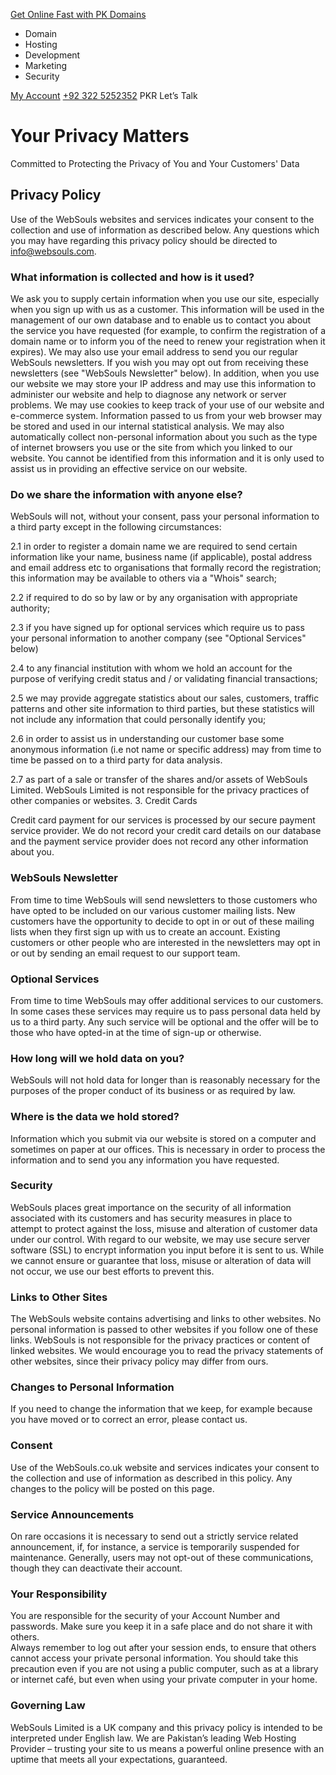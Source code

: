 [Get Online Fast with PK Domains](https://websouls.com/buy-pk-domain)
[](https://websouls.com/)
  * Domain
  * Hosting
  * Development
  * Marketing
  * Security


[My Account](https://billing.websouls.com/index.php?rp=/login)
[+92 322 5252352](tel:+92%20322%205252352)
PKR
Let’s Talk
# Your Privacy Matters
Committed to Protecting the Privacy of You and Your Customers' Data
## Privacy Policy
Use of the WebSouls websites and services indicates your consent to the collection and use of information as described below.
Any questions which you may have regarding this privacy policy should be directed to info@websouls.com.
### What information is collected and how is it used?
We ask you to supply certain information when you use our site, especially when you sign up with us as a customer. This information will be used in the management of our own database and to enable us to contact you about the service you have requested (for example, to confirm the registration of a domain name or to inform you of the need to renew your registration when it expires). We may also use your email address to send you our regular WebSouls newsletters. If you wish you may opt out from receiving these newsletters (see "WebSouls Newsletter" below). In addition, when you use our website we may store your IP address and may use this information to administer our website and help to diagnose any network or server problems. We may use cookies to keep track of your use of our website and e-commerce system. Information passed to us from your web browser may be stored and used in our internal statistical analysis. We may also automatically collect non-personal information about you such as the type of internet browsers you use or the site from which you linked to our website. You cannot be identified from this information and it is only used to assist us in providing an effective service on our website.
### Do we share the information with anyone else?
WebSouls will not, without your consent, pass your personal information to a third party except in the following circumstances:  
  
2.1 in order to register a domain name we are required to send certain information like your name, business name (if applicable), postal address and email address etc to organisations that formally record the registration; this information may be available to others via a "Whois" search;  
  
2.2 if required to do so by law or by any organisation with appropriate authority;  
  
2.3 if you have signed up for optional services which require us to pass your personal information to another company (see "Optional Services" below)  
  
2.4 to any financial institution with whom we hold an account for the purpose of verifying credit status and / or validating financial transactions;  
  
2.5 we may provide aggregate statistics about our sales, customers, traffic patterns and other site information to third parties, but these statistics will not include any information that could personally identify you;  
  
2.6 in order to assist us in understanding our customer base some anonymous information (i.e not name or specific address) may from time to time be passed on to a third party for data analysis.  
  
2.7 as part of a sale or transfer of the shares and/or assets of WebSouls Limited. WebSouls Limited is not responsible for the privacy practices of other companies or websites. 3. Credit Cards  
  
Credit card payment for our services is processed by our secure payment service provider. We do not record your credit card details on our database and the payment service provider does not record any other information about you.
### WebSouls Newsletter
From time to time WebSouls will send newsletters to those customers who have opted to be included on our various customer mailing lists. New customers have the opportunity to decide to opt in or out of these mailing lists when they first sign up with us to create an account. Existing customers or other people who are interested in the newsletters may opt in or out by sending an email request to our support team.
### Optional Services
From time to time WebSouls may offer additional services to our customers. In some cases these services may require us to pass personal data held by us to a third party. Any such service will be optional and the offer will be to those who have opted-in at the time of sign-up or otherwise.
### How long will we hold data on you?
WebSouls will not hold data for longer than is reasonably necessary for the purposes of the proper conduct of its business or as required by law.
### Where is the data we hold stored?
Information which you submit via our website is stored on a computer and sometimes on paper at our offices. This is necessary in order to process the information and to send you any information you have requested.
### Security
WebSouls places great importance on the security of all information associated with its customers and has security measures in place to attempt to protect against the loss, misuse and alteration of customer data under our control. With regard to our website, we may use secure server software (SSL) to encrypt information you input before it is sent to us. While we cannot ensure or guarantee that loss, misuse or alteration of data will not occur, we use our best efforts to prevent this.
### Links to Other Sites
The WebSouls website contains advertising and links to other websites. No personal information is passed to other websites if you follow one of these links. WebSouls is not responsible for the privacy practices or content of linked websites. We would encourage you to read the privacy statements of other websites, since their privacy policy may differ from ours.
### Changes to Personal Information
If you need to change the information that we keep, for example because you have moved or to correct an error, please contact us.
### Consent
Use of the WebSouls.co.uk website and services indicates your consent to the collection and use of information as described in this policy. Any changes to the policy will be posted on this page.
### Service Announcements
On rare occasions it is necessary to send out a strictly service related announcement, if, for instance, a service is temporarily suspended for maintenance. Generally, users may not opt-out of these communications, though they can deactivate their account.
### Your Responsibility
You are responsible for the security of your Account Number and passwords. Make sure you keep it in a safe place and do not share it with others.  
Always remember to log out after your session ends, to ensure that others cannot access your private personal information. You should take this precaution even if you are not using a public computer, such as at a library or internet café, but even when using your private computer in your home.
### Governing Law
WebSouls Limited is a UK company and this privacy policy is intended to be interpreted under English law. 
We are Pakistan’s leading Web Hosting Provider – trusting your site to us means a powerful online presence with an uptime that meets all your expectations, guaranteed.





